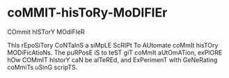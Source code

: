 # coMMIT-hisToRy-MoDIFIEr
COmmit hISTorY MOdiFIeR

ThIs rEpoSiTory CoNTaInS a siMpLE ScRIPt To AUtomate coMmIt hisTOry MODiFicAtioNs. The puRPosE iS to teST giT coMmIt aUtOmATion, exPlORE hOw COMmIT hIstorY caN be alTeREd, and ExPerimenT wIth GeNeRating coMmiTs uSinG scripTS.
